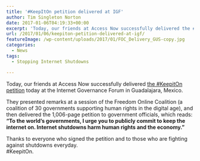 ```yaml
---
title: '#KeepItOn petition delivered at IGF'
author: Tim Singleton Norton
date: 2017-01-06T04:19:33+00:00
excerpt: 'Today, our friends at Access Now successfully delivered the #KeepitOn petition today at the Internet Governance Forum in Guadalajara, Mexico.'
url: /2017/01/06/keepiton-petition-delivered-at-igf/
featureImage: /wp-content/uploads/2017/01/FOC_Delivery_GUS-copy.jpg
categories:
  - News
tags:
  - Stopping Internet Shutdowns

---
```

Today, our friends at Access Now successfully delivered [the #KeepitOn petition][1] today at the Internet Governance Forum in Guadalajara, Mexico.

They presented remarks at a session of the Freedom Online Coalition (a coalition of 30 governments supporting human rights in the digital age), and then delivered the 1,006-page petition to government officials, which reads:  
**&#8220;To the world’s governments, I urge you to publicly commit to keep the internet on. Internet shutdowns harm human rights and the economy.&#8221;**

Thanks to everyone who signed the petition and to those who are fighting against shutdowns everyday.  
#KeepitOn.

 [1]: https://www.accessnow.org/keepiton
